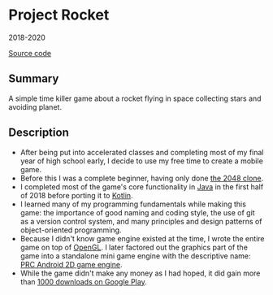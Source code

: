 # Project Rocket
2018-2020

[Source code](https://github.com/chomosuke/ProjectRocketC)

## Summary
A simple time killer game about a rocket flying in space collecting stars and avoiding planet.

## Description
- After being put into accelerated classes and completing most of my final year of high school early, I decide to use my free time to create a mobile game.
- Before this I was a complete beginner, having only done [the 2048 clone](./2048.md).
- I completed most of the game's core functionality in [Java](../skills/java.md) in the first half of 2018 before porting it to [Kotlin](../skills/kotlin.md).
- I learned many of my programming fundamentals while making this game: the importance of good naming and coding style, the use of git as a version control system, and many principles and design patterns of object-oriented programming.
- Because I didn't know game engine existed at the time, I wrote the entire game on top of [OpenGL](../skills/opengl.md). I later factored out the graphics part of the game into a standalone mini game engine with the descriptive name: [PRC Android 2D game engine](./prc-android-2d-game-engine.md).
- While the game didn't make any money as I had hoped, it did gain more than [1000 downloads on Google Play](https://play.google.com/store/apps/details?id=com.chomusukestudio.projectrocketc).
